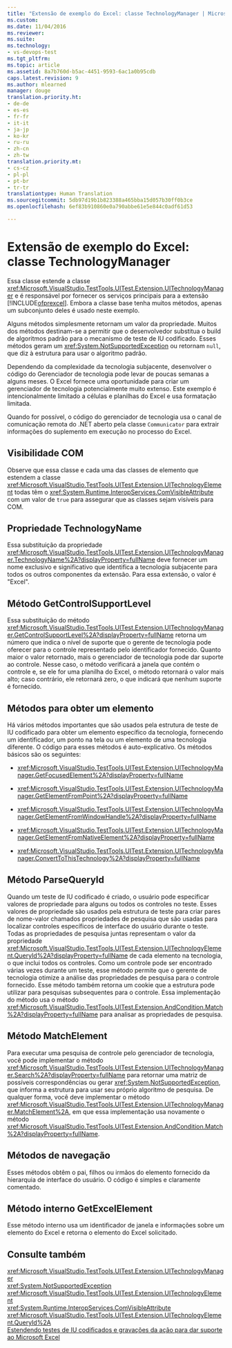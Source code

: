 ```yaml
---
title: "Extensão de exemplo do Excel: classe TechnologyManager | Microsoft Docs"
ms.custom: 
ms.date: 11/04/2016
ms.reviewer: 
ms.suite: 
ms.technology:
- vs-devops-test
ms.tgt_pltfrm: 
ms.topic: article
ms.assetid: 8a7b760d-b5ac-4451-9593-6ac1a0b95cdb
caps.latest.revision: 9
ms.author: mlearned
manager: douge
translation.priority.ht:
- de-de
- es-es
- fr-fr
- it-it
- ja-jp
- ko-kr
- ru-ru
- zh-cn
- zh-tw
translation.priority.mt:
- cs-cz
- pl-pl
- pt-br
- tr-tr
translationtype: Human Translation
ms.sourcegitcommit: 5db97d19b1b823388a465bba15d057b30ff0b3ce
ms.openlocfilehash: 6ef83b910860e0a790abbe61e5e844c0adf61d53

---
```

# <a name="sample-excel-extension-technologymanager-class"></a>Extensão de exemplo do Excel: classe TechnologyManager
Essa classe estende a classe <xref:Microsoft.VisualStudio.TestTools.UITest.Extension.UITechnologyManager> e é responsável por fornecer os serviços principais para a extensão [!INCLUDE[ofprexcel](../test/includes/ofprexcel_md.md)]. Embora a classe base tenha muitos métodos, apenas um subconjunto deles é usado neste exemplo.  
  
 Alguns métodos simplesmente retornam um valor da propriedade. Muitos dos métodos destinam-se a permitir que o desenvolvedor substitua o build de algoritmos padrão para o mecanismo de teste de IU codificado. Esses métodos geram um <xref:System.NotSupportedException> ou retornam `null`, que diz à estrutura para usar o algoritmo padrão.  
  
 Dependendo da complexidade da tecnologia subjacente, desenvolver o código do Gerenciador de tecnologia pode levar de poucas semanas a alguns meses. O Excel fornece uma oportunidade para criar um gerenciador de tecnologia potencialmente muito extenso. Este exemplo é intencionalmente limitado a células e planilhas do Excel e usa formatação limitada.  
  
 Quando for possível, o código do gerenciador de tecnologia usa o canal de comunicação remota do .NET aberto pela classe `Communicator` para extrair informações do suplemento em execução no processo do Excel.  
  
## <a name="com-visibility"></a>Visibilidade COM  
 Observe que essa classe e cada uma das classes de elemento que estendem a classe <xref:Microsoft.VisualStudio.TestTools.UITest.Extension.UITechnologyElement> todas têm o <xref:System.Runtime.InteropServices.ComVisibleAttribute> com um valor de `true` para assegurar que as classes sejam visíveis para COM.  
  
## <a name="technologyname-property"></a>Propriedade TechnologyName  
 Essa substituição da propriedade <xref:Microsoft.VisualStudio.TestTools.UITest.Extension.UITechnologyManager.TechnologyName%2A?displayProperty=fullName> deve fornecer um nome exclusivo e significativo que identifica a tecnologia subjacente para todos os outros componentes da extensão. Para essa extensão, o valor é "Excel".  
  
## <a name="getcontrolsupportlevel-method"></a>Método GetControlSupportLevel  
 Essa substituição do método <xref:Microsoft.VisualStudio.TestTools.UITest.Extension.UITechnologyManager.GetControlSupportLevel%2A?displayProperty=fullName> retorna um número que indica o nível de suporte que o gerente de tecnologia pode oferecer para o controle representado pelo identificador fornecido. Quanto maior o valor retornado, mais o gerenciador de tecnologia pode dar suporte ao controle. Nesse caso, o método verificará a janela que contém o controle e, se ele for uma planilha do Excel, o método retornará o valor mais alto; caso contrário, ele retornará zero, o que indicará que nenhum suporte é fornecido.  
  
## <a name="methods-to-get-an-element"></a>Métodos para obter um elemento  
 Há vários métodos importantes que são usados pela estrutura de teste de IU codificado para obter um elemento específico da tecnologia, fornecendo um identificador, um ponto na tela ou um elemento de uma tecnologia diferente. O código para esses métodos é auto-explicativo. Os métodos básicos são os seguintes:  
  
-   <xref:Microsoft.VisualStudio.TestTools.UITest.Extension.UITechnologyManager.GetFocusedElement%2A?displayProperty=fullName>  
  
-   <xref:Microsoft.VisualStudio.TestTools.UITest.Extension.UITechnologyManager.GetElementFromPoint%2A?displayProperty=fullName>  
  
-   <xref:Microsoft.VisualStudio.TestTools.UITest.Extension.UITechnologyManager.GetElementFromWindowHandle%2A?displayProperty=fullName>  
  
-   <xref:Microsoft.VisualStudio.TestTools.UITest.Extension.UITechnologyManager.GetElementFromNativeElement%2A?displayProperty=fullName>  
  
-   <xref:Microsoft.VisualStudio.TestTools.UITest.Extension.UITechnologyManager.ConvertToThisTechnology%2A?displayProperty=fullName>  
  
## <a name="parsequeryid-method"></a>Método ParseQueryId  
 Quando um teste de IU codificado é criado, o usuário pode especificar valores de propriedade para alguns ou todos os controles no teste. Esses valores de propriedade são usados pela estrutura de teste para criar pares de nome-valor chamados propriedades de pesquisa que são usadas para localizar controles específicos de interface do usuário durante o teste. Todas as propriedades de pesquisa juntas representam o valor da propriedade <xref:Microsoft.VisualStudio.TestTools.UITest.Extension.UITechnologyElement.QueryId%2A?displayProperty=fullName> de cada elemento na tecnologia, o que inclui todos os controles. Como um controle pode ser encontrado várias vezes durante um teste, esse método permite que o gerente de tecnologia otimize a análise das propriedades de pesquisa para o controle fornecido. Esse método também retorna um cookie que a estrutura pode utilizar para pesquisas subsequentes para o controle. Essa implementação do método usa o método <xref:Microsoft.VisualStudio.TestTools.UITest.Extension.AndCondition.Match%2A?displayProperty=fullName> para analisar as propriedades de pesquisa.  
  
## <a name="matchelement-method"></a>Método MatchElement  
 Para executar uma pesquisa de controle pelo gerenciador de tecnologia, você pode implementar o método <xref:Microsoft.VisualStudio.TestTools.UITest.Extension.UITechnologyManager.Search%2A?displayProperty=fullName> para retornar uma matriz de possíveis correspondências ou gerar <xref:System.NotSupportedException>, que informa a estrutura para usar seu próprio algoritmo de pesquisa. De qualquer forma, você deve implementar o método <xref:Microsoft.VisualStudio.TestTools.UITest.Extension.UITechnologyManager.MatchElement%2A>, em que essa implementação usa novamente o método <xref:Microsoft.VisualStudio.TestTools.UITest.Extension.AndCondition.Match%2A?displayProperty=fullName>.  
  
## <a name="navigation-methods"></a>Métodos de navegação  
 Esses métodos obtêm o pai, filhos ou irmãos do elemento fornecido da hierarquia de interface do usuário. O código é simples e claramente comentado.  
  
## <a name="getexcelelement-internal-method"></a>Método interno GetExcelElement  
 Esse método interno usa um identificador de janela e informações sobre um elemento do Excel e retorna o elemento do Excel solicitado.  
  
## <a name="see-also"></a>Consulte também  
 <xref:Microsoft.VisualStudio.TestTools.UITest.Extension.UITechnologyManager>   
 <xref:System.NotSupportedException>   
 <xref:Microsoft.VisualStudio.TestTools.UITest.Extension.UITechnologyElement>   
 <xref:System.Runtime.InteropServices.ComVisibleAttribute>   
 <xref:Microsoft.VisualStudio.TestTools.UITest.Extension.UITechnologyElement.QueryId%2A>   
 [Estendendo testes de IU codificados e gravações da ação para dar suporte ao Microsoft Excel](../test/extending-coded-ui-tests-and-action-recordings-to-support-microsoft-excel.md)


<!--HONumber=Feb17_HO4-->


